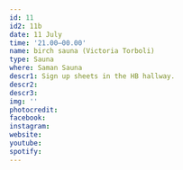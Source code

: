 ```yaml
---
id: 11
id2: 11b
date: 11 July
time: '21.00–00.00'
name: birch sauna (Victoria Torboli)
type: Sauna
where: Saman Sauna
descr1: Sign up sheets in the HB hallway. 
descr2: 
descr3: 
img: ''
photocredit: 
facebook: 
instagram: 
website:
youtube:
spotify:
---
```

